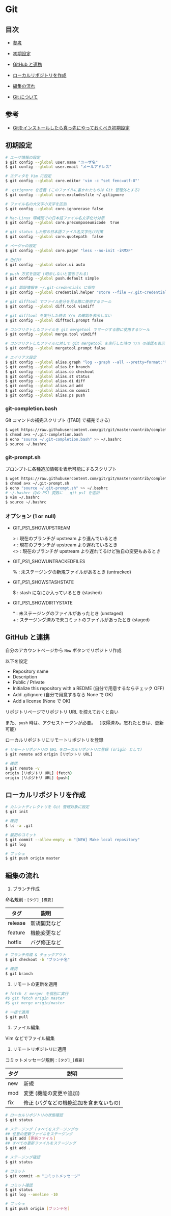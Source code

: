 # Git


## 目次

- [参考](#references)

- [初期設定](#initSetting)

- [GitHub と連携](#alignmentGitHub)

- [ローカルリポジトリを作成](#makeLocalRepo)

- [編集の流れ](#edittingFlow)

- [Git について](aboutGit.md)


## <a id="references"></a> 参考

- [Gitをインストールしたら真っ先にやっておくべき初期設定](https://qiita.com/wnoguchi/items/f7358a227dfe2640cce3)


## <a id="initSetting"></a> 初期設定

```sh
# ユーザ情報の設定
$ git config --global user.name "ユーザ名"
$ git config --global user.email "メールアドレス"

# エディタを Vim に設定
$ git config --global core.editor 'vim -c "set fenc=utf-8"'

# .gitignore を定義 (このファイルに書かれたものは Git 管理外とする)
$ git config --global core.excludesfile ~/.gitignore

# ファイル名の大文字小文字を区別
$ git config --global core.ignorecase false

# Mac-Linux 環境間での日本語ファイル名文字化け対策
$ git config --global core.precomposeunicode  true

# git status した際の日本語ファイル名文字化け対策
$ git config --global core.quotepath  false

# ページャの設定
$ git config --global core.pager "less --no-init -iRMXF"

# 色付け
$ git config --global color.ui auto

# push 方式を指定 (明示しないと警告される)
$ git config --global push.default simple

# git 認証情報を ~/.git-credentials に保存
$ git config --global credential.helper "store --file ~/.git-credentials"

# git difftool でファイル差分を見る際に使用するツール
$ git config --global diff.tool vimdiff

# git difftool を実行した時の Y/n の確認を表示しない
$ git config --global difftool.prompt false

# コンフリクトしたファイルを git mergetool でマージする際に使用するツール
$ git config --global merge.tool vimdiff

# コンフリクトしたファイルに対して git mergetool を実行した時の Y/n の確認を表示しない
$ git config --global mergetool.prompt false

# エイリアス設定
$ git config --global alias.graph "log --graph --all --pretty=format:'%Cred%h%Creset -%C(yellow)%d%Creset %s %Cgreen(%cr) %C(bold blue)<%an>%Creset' --abbrev-commit --date=relative"
$ git config --global alias.br branch
$ git config --global alias.co checkout
$ git config --global alias.st status
$ git config --global alias.di diff
$ git config --global alias.ad add
$ git config --global alias.cm commit
$ git config --global alias.ps push
```

### git-completion.bash

Git コマンドの補完スクリプト ([TAB] で補完できる)

```sh
$ wget https://raw.githubusercontent.com/git/git/master/contrib/completion/git-completion.bash -O ~/.git-completion.bash
$ chmod a+x ~/.git-completion.bash
$ echo "source ~/.git-completion.bash" >> ~/.bashrc
$ source ~/.bashrc
```

### git-prompt.sh

プロンプトに各種追加情報を表示可能にするスクリプト

```sh
$ wget https://raw.githubusercontent.com/git/git/master/contrib/completion/git-prompt.sh -O ~/.git-prompt.sh
$ chmod a+x ~/.git-prompt.sh
$ echo "source ~/.git-prompt.sh" >> ~/.bashrc
# ~/.bashrc 内の PS1 変数に __git_ps1 を追加
$ vim ~/.bashrc
$ source ~/.bashrc
```

### オプション (1 or null)

- GIT_PS1_SHOWUPSTREAM

  \> : 現在のブランチが upstream より進んでいるとき  
  < : 現在のブランチが upstream より遅れているとき  
  <> : 現在のブランチが upstream より遅れてるけど独自の変更もあるとき

- GIT_PS1_SHOWUNTRACKEDFILES

  % : 未ステージングの新規ファイルがあるとき (untracked)

- GIT_PS1_SHOWSTASHSTATE

  $ : stash になにか入っているとき (stashed)

- GIT_PS1_SHOWDIRTYSTATE

  \* : 未ステージングのファイルがあったとき (unstaged)  
  \+ : ステージング済みで未コミットのファイルがあったとき (staged)


## <a id="alignmentGitHub"></a> GitHub と連携

自分のアカウントページから `New` ボタンでリポジトリ作成

以下を設定

- Repository name
- Description
- Public / Private
- Initialize this repository with a REDME (自分で用意するならチェック OFF)
- Add .gitignore (自分で用意するなら None で OK)
- Add a license (None で OK)

リポジトリページでリポジトリ URL を控えておくと良い

また、`push` 時は、アクセストークンが必要。
（取得済み。忘れたときは、更新可能）

ローカルリポジトリにリモートリポジトリを登録

```sh
# リモートリポジトリの URL をローカルリポジトリに登録 (origin として)
$ git remote add origin [リポジトリ URL]

# 確認
$ git remote -v
origin [リポジトリ URL] (fetch)
origin [リポジトリ URL] (push)
```


## <a id="makeLocalRepo"></a> ローカルリポジトリを作成

```sh
# カレントディレクトリを Git 管理対象に設定
$ git init

# 確認
$ ls -a .git

# 最初のコミット
$ git commit --allow-empty -m "[NEW] Make local repository"
$ git log

# プッシュ
$ git push origin master
```


## <a id="edittingFlow"></a> 編集の流れ

1. ブランチ作成

  命名規則 : `[タグ]_[概要]`

  タグ | 説明
  ---|---
  release | 新規開発など
  feature | 機能変更など
  hotfix | バグ修正など

  ```sh
  # ブランチ作成 & チェックアウト
  $ git checkout -b "ブランチ名"

  # 確認
  $ git branch
  ```

1. リモートの更新を適用

  ```sh
  # fetch と merger を個別に実行
  #$ git fetch origin master
  #$ git merge origin/master

  # 一括で適用
  $ git pull
  ```

1. ファイル編集

  Vim などでファイル編集

1. リモートリポジトリに適用

  コミットメッセージ規則 : `[タグ]_[概要]`

  タグ | 説明
  ---|---
  new | 新規
  mod | 変更 (機能の変更や追加)
  fix | 修正 (バグなどの機能追加を含まないもの)

  ```sh
  # ローカルリポジトリの状態確認
  $ git status

  # ステージング (すべてをステージングの
  ## 任意の更新ファイルをステージング
  $ git add [更新ファイル]
  ## すべての更新ファイルをステージング
  $ git add .

  # ステージング確認
  $ git status

  # コミット
  $ git commit -m "コミットメッセージ"

  # コミット確認
  $ git status
  $ git log --oneline -10

  # プッシュ
  $ git push origin [ブランチ名]
  ```

